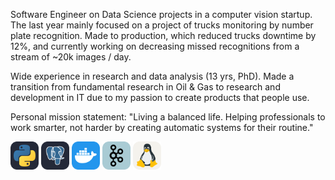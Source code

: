 Software Engineer on Data Science projects in a computer vision startup. The last year mainly focused on a project of trucks monitoring by number plate recognition. Made to production, which reduced trucks downtime by 12%, and currently working on decreasing missed recognitions from a stream of ~20k&nbsp;images&nbsp;/&nbsp;day.

Wide experience in research and data analysis (13 yrs, PhD). Made a transition from fundamental research in Oil & Gas to research and development in IT due to my passion to create products that people use.

Personal mission statement: "Living a balanced life. Helping professionals to work smarter, not harder by creating automatic systems for their routine."

<img src="https://github.com/geserdugarov/geserdugarov.github.io/blob/main/icons/python-dark.svg" width="45" alt="Python" title="Python"> <img src="https://github.com/geserdugarov/geserdugarov.github.io/blob/main/icons/postgres-dark.svg" width="45" alt="PostgreSQL" title="PostgreSQL"> <img src="https://github.com/geserdugarov/geserdugarov.github.io/blob/main/icons/docker.svg" width="45" alt="Docker" title="Docker"> <img src="https://github.com/geserdugarov/geserdugarov.github.io/blob/main/icons/apache-kafka.svg" width="45" alt="Apache Kafka" title="Apache Kafka"> <img src="https://github.com/geserdugarov/geserdugarov.github.io/blob/main/icons/linux-light.svg" width="45" alt="Linux" title="Linux">
